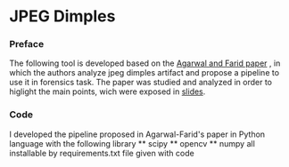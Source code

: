# JPEG Dimples
### Preface
The following tool is developed based on the [Agarwal and Farid paper](https://github.com/jabosso/JPEG_Dimples_tool/blob/main/Agarwal_Farid.pdf) , in which the authors analyze jpeg dimples artifact and propose a pipeline to use it in forensics task.
The paper was studied and analyzed in order to higlight the main points, wich were exposed in [slides](https://github.com/jabosso/JPEG_Dimples_tool/blob/main/JPEG_DIMPLES_slide.pdf).

### Code
I developed the pipeline proposed in Agarwal-Farid's paper in Python language with the following library
** scipy
** opencv
** numpy
all installable by requirements.txt file given with code



